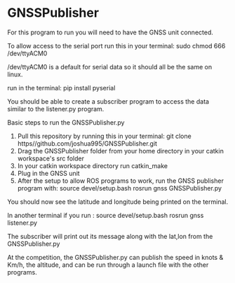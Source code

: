 # GNSSPublisher
For this program to run you will need to have the GNSS unit connected.

To allow access to the serial port run this in your terminal: sudo chmod 666 /dev/ttyACM0 

/dev/ttyACM0 is a default for serial data so it should all be the same on linux.

run in the terminal: pip install pyserial

You should be able to create a subscriber program to access the data similar to the listener.py program.

Basic steps to run the GNSSPublisher.py
1. Pull this repository by running this in your terminal: git clone https//github.com/joshua995/GNSSPublisher.git
2. Drag the GNSSPublisher folder from your home directory in your catkin workspace's src folder
3. In your catkin workspace directory run catkin_make
4. Plug in the GNSS unit
5. After the setup to allow ROS programs to work, run the GNSS publisher program with:
     source devel/setup.bash
     rosrun gnss GNSSPublisher.py

You should now see the latitude and longitude being printed on the terminal.

In another terminal if you run : 
  source devel/setup.bash
  rosrun gnss listener.py

The subscriber will print out its message along with the lat,lon from the GNSSPublisher.py

At the competition, the GNSSPublisher.py can publish the speed in knots & Km/h, the altitude, and can be run through a launch file with the other programs.
